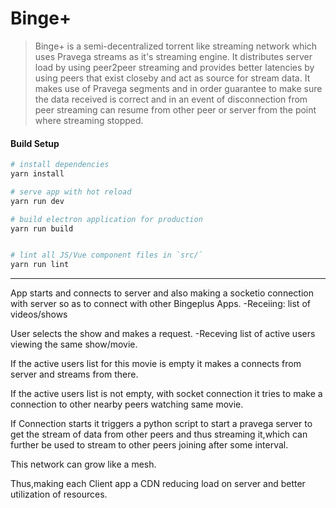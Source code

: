 # Binge+

> Binge+ is a semi-decentralized torrent like streaming network which uses Pravega streams as it's streaming engine. It distributes server load by using peer2peer streaming and provides better latencies by using peers that exist closeby and act as source for stream data.
It makes use of Pravega segments and in order guarantee to make sure the data received is correct and in an event of disconnection from peer streaming can resume from other peer or server from the point where streaming stopped.

#### Build Setup

``` bash
# install dependencies
yarn install

# serve app with hot reload
yarn run dev

# build electron application for production
yarn run build


# lint all JS/Vue component files in `src/`
yarn run lint

```

---

App starts and connects to server and also making a socketio connection with server so as to connect with other Bingeplus Apps.
-Receiing:
 list of videos/shows

User selects the show and makes a request.
-Receving list of active users viewing the same show/movie.

If the active users list for this movie is empty it makes a connects from server and streams from there.


If the active users list is not empty,
with socket connection it tries to make a connection to other nearby peers watching same movie.

If Connection starts it triggers a python script to start a pravega server to get the stream of data from other peers and thus streaming it,which can further be used to stream to other peers joining after some interval.

This network can grow like a mesh.

Thus,making each Client app a CDN reducing load on server and better utilization of resources.

